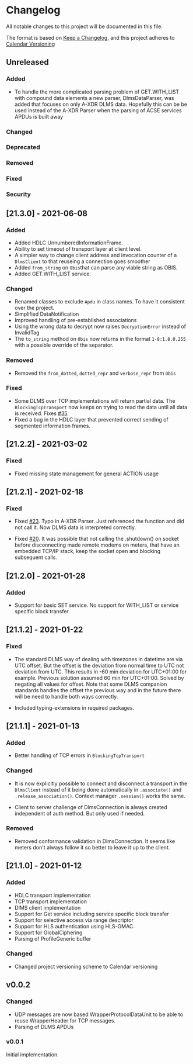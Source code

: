 
# Changelog
All notable changes to this project will be documented in this file.


The format is based on [Keep a Changelog](https://keepachangelog.com/en/1.0.0/),
and this project adheres to [Calendar Versioning](https://calver.org/)

## Unreleased


### Added

* To handle the more complicated parsing problem of GET.WITH_LIST with compound data
  elements a new parser, DlmsDataParser, was added that focuses on only A-XDR DLMS data.
  Hopefully this can be be used instead of the A-XDR Parser when the parsing of ACSE
  services APDUs is built away

### Changed

### Deprecated

### Removed

### Fixed

### Security


## [21.3.0] - 2021-06-08


### Added

* Added HDLC UnnumberedInformationFrame.
* Ability to set timeout of transport layer at client level.
* A simpler way to change client address and invocation counter of a `DlmsClient` to
  that reuseing a connection goes smoother
* Added `from_string` on `Obis`that can parse any viable string as OBIS.
* Added GET.WITH_LIST service.

### Changed

* Renamed classes to exclude `Apdu` in class names. To have it consistent over the
  project.
* Simplified DataNotification
* Improved handling of pre-established associations
* Using the wrong data to decrypt now raises `DecryptionError` instead of InvalidTag
* The `to_string` method on `Obis` now returns in the format `1-8:1.8.0.255` with a
  possible override of the separator.

### Removed

* Removed the `from_dotted`, `dotted_repr` and `verbose_repr` from `Obis`


### Fixed

* Some DLMS over TCP implementations will return partial data. The
  `BlockingTcpTransport` now keeps on trying to read the data until all data is
  received. Fixes [#35](https://github.com/pwitab/dlms-cosem/issues/35).
* Fixed a bug in the HDLC layer that prevented correct sending of segmented information
  frames.


## [21.2.2] - 2021-03-02

### Fixed

* Fixed missing state management for general ACTION usage

## [21.2.1] - 2021-02-18

### Fixed

* Fixed [#23](https://github.com/pwitab/dlms-cosem/issues/23). Typo in A-XDR Parser.
  Just referenced the function and did not call it. Now DLMS data is interpreted
  correctly.

* Fixed [#20](https://github.com/pwitab/dlms-cosem/issues/20). It was possible that not
  calling the .shutdown() on socket before disconnecting made remote modems on meters,
  that have an embedded TCP/IP stack, keep the socket open and blocking subsequent calls.

## [21.2.0] - 2021-01-28

### Added

* Support for basic SET service. No support for WITH_LIST or service specific block
  transfer

## [21.1.2] - 2021-01-22

### Fixed

* The standard DLMS way of dealing with timezones in datetime are via UTC offset. But
  the offset is the deviation from normal time to UTC not deviation from UTC. This
  results in -60 min deviation for UTC+01:00 for example. Previous solution assumed
  60 min for UTC+01:00. Solved by negating all values for offset.
  Note that some DLMS companion standards handles the offset the previous way and in
  the future there will be need to handle both ways correctly.

* Included typing-extensions in required packages.

## [21.1.1] - 2021-01-13

### Added

* Better handling of TCP errors in `BlockingTcpTransport`

### Changed

* It is now explicitly possible to connect and disconnect a transport in the
  `DlmsClient` instead of it being done automatically in `.associate()` and
  `.release_association()`. Context manager `.session()` works the same.

* Client to server challenge of DlmsConnection is always created independent of auth
  method. But only used if needed.

### Removed

* Removed conformance validation in DlmsConnection. It seems like meters don't always
  follow it so better to leave it up to the client.



## [21.1.0] - 2021-01-12

### Added

* HDLC transport implementation
* TCP transport implementation
* DlMS client implementation
* Support for Get service including service specific block transfer
* Support for selective access via range descriptor
* Support for HLS authentication using HLS-GMAC.
* Support for GlobalCiphering
* Parsing of ProfileGeneric buffer

### Changed

* Changed project versioning scheme to Calendar versioning


## v0.0.2


### Changed

-   UDP messages are now based WrapperProtocolDataUnit to be able to reuse
    WrapperHeader for TCP messages.
-   Parsing of DLMS APDUs


### v0.0.1


Initial implementation.

